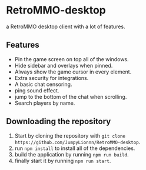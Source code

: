 # RetroMMO-desktop
a RetroMMO desktop client with a lot of features.

## Features
* Pin the game screen on top all of the windows.
* Hide sidebar and overlays when pinned.
* Always show the game cursor in every element.
* Extra security for integrations.
* A basic chat censoring.
* ping sound effect.
* jump to the bottom of the chat when scrolling.
* Search players by name.


## Downloading the repository
1. Start by cloning the repository with `git clone https://github.com/JumpyLionnn/RetroMMO-desktop`.
2. run `npm install` to install all of the dependencies.
3. build the application by running `npm run build`.
3. finally start it by running `npm run start`.